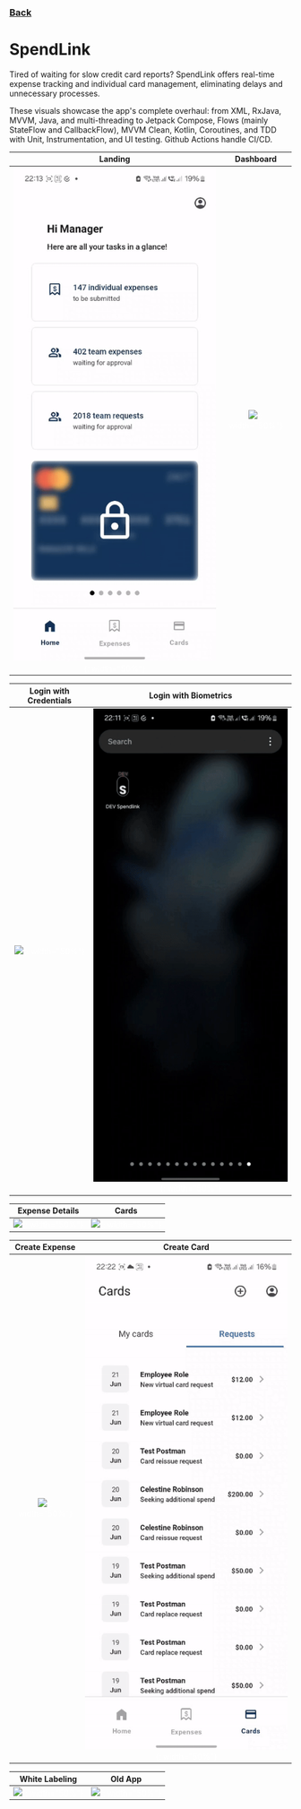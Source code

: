 
<a href=/portfolio><h3><b>Back</b></h3></a>
# **SpendLink**

Tired of waiting for slow credit card reports? SpendLink offers real-time expense tracking and individual card management, eliminating delays and unnecessary processes.

These visuals showcase the app's complete overhaul: from XML, RxJava, MVVM, Java, and multi-threading to Jetpack Compose, Flows (mainly StateFlow and CallbackFlow), MVVM Clean, Kotlin, Coroutines, and TDD with Unit, Instrumentation, and UI testing. Github Actions handle CI/CD.

  Landing   |   Dashboard                            
:----------:|:-------------:     
![alt](/assets/vid/spendlink/Landing.gif)<span style="color:white">{: width="50%"}</span>   | ![](assets/vid/spendlink/Dashboard.gif)<span style="color:white">{: width="50%"}</span> 

  Login with Credentials   |   Login with Biometrics                            
:-------------------------:|:-------------------------:
![](/assets/vid/spendlink/Login_With_Credentials.gif)<span style="color:white">{: width="50%"}</span> | ![](assets/vid/spendlink/Login_With_Biometrics.gif)<span style="color:white">{: width="50%"}</span>

  Expense Details   |   Cards                            
:------------------:|:--------:
![](/assets/vid/spendlink/Expense_Details.gif)<span style="color:white">{: width="50%"}</span> | ![](assets/vid/spendlink/Cards.gif)<span style="color:white">{: width="50%"}</span>

  Create Expense   |   Create Card                            
:-----------------:|:--------------:
![](/assets/vid/spendlink/Create_Expense.gif)<span style="color:white">{: width="50%"}</span> | ![](assets/vid/spendlink/Create_Card.gif)<span style="color:white">{: width="50%"}</span>

  White Labeling   |   Old App                            
:-----------------:|:----------:
![](/assets/vid/spendlink/White-Labeling.gif)<span style="color:white">{: width="50%"}</span> | ![](assets/vid/spendlink/Old_App.gif)<span style="color:white">{: width="50%"}</span>

<br />
<br />
<br />
